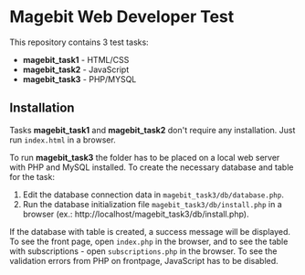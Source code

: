# Magebit Web Developer Test

This repository contains 3 test tasks:
- **magebit_task1** - HTML/CSS
- **magebit_task2** - JavaScript
- **magebit_task3** - PHP/MYSQL



## Installation

Tasks **magebit_task1** and **magebit_task2** don't require any installation. Just run ``index.html`` in a browser.

To run **magebit_task3** the folder has to be placed on a local web server with PHP and MySQL installed. To create the necessary database and table for the task: 
1. Edit the database connection data in ``magebit_task3/db/database.php``.
2. Run the database initialization file ``magebit_task3/db/install.php`` in a browser (ex.: http://localhost/magebit_task3/db/install.php).

If the database with table is created, a success message will be displayed. To see the front page, open ``index.php`` in the browser, and to see the table with subscriptions - open ``subscriptions.php`` in the browser. To see the validation errors from PHP on frontpage, JavaScript has to be disabled.
